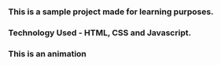 ### This is a sample project made for learning purposes.
### Technology Used - HTML, CSS and Javascript.

### This is an animation